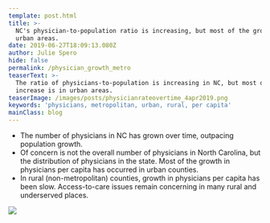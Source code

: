```yaml
---
template: post.html
title: >-
  NC's physician-to-population ratio is increasing, but most of the growth is in
  urban areas.
date: 2019-06-27T18:09:13.080Z
author: Julie Spero
hide: false
permalink: /physician_growth_metro
teaserText: >-
  The ratio of physicians-to-population is increasing in NC, but most of the
  increase is in urban areas.
teaserImage: /images/posts/physicianrateovertime_4apr2019.png
keywords: 'physicians, metropolitan, urban, rural, per capita'
mainClass: blog
---
```

* The number of physicians in NC has grown over time, outpacing population growth. 
* Of concern is not the overall number of physicians in North Carolina, but the distribution of physicians in the state. Most of the growth in physicians per capita has occurred in urban counties. 
* In rural (non-metropolitan) counties, growth in physicians per capita has been slow. Access-to-care issues remain concerning in many rural and underserved places.

![](/images/posts/physicianrateovertime_4apr2019.png)
